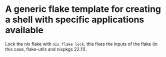 # A generic flake template for creating a shell with specific applications available

Lock the nix flake with `nix flake lock`, this fixes the inputs of the flake (in this case, flake-utils and nixpkgs 22.11).


